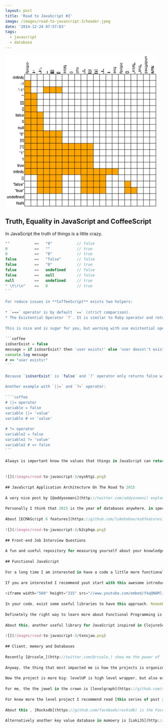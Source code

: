```yaml
---
layout: post
title: 'Road to JavaScript #3'
image: /images/road-to-javascript-3/header.jpeg
date: '2014-12-24 07:57:03'
tags:
  - javascript
  - database
---
```


![](/images/road-to-javascript-3/zf3fuxo.png)

## Truth, Equality in JavaScript and CoffeeScript

In JavaScript the truth of things is a little crazy.

````js
""           ==   "0"           // false
0            ==   ""            // true
0            ==   "0"           // true
false        ==   "false"       // false
false        ==   "0"           // true
false        ==   undefined     // false
false        ==   null          // false
null         ==   undefined     // true
" \t\r\n"    ==   0             // true
```

For reduce issues in **CoffeeScript** exists two helpers:

* `===` operator is by default `==` (strict comparison).
* The Existential Operator `?`. It is similar to Ruby operator and returns `true` unless a variable is `null` or `undefined`.

This is nice and is sugar for you, but warning with use existential operators with Boolean values:

```coffee
isUserExist = false
message = if isUserExist? then 'user exists!' else 'user doesn\'t exist!'
console.log message
# => "user exists!"
```

Because `isUserExist` is `false` and `?` operator only returns false with `null` and `undefined`!

Another example with `||=` and `?=` operator:

````coffee
# ||= operator
variable = false
variable ||= 'value'
variable # => 'value'

# ?= operator
variable2 = false
variable2 ?= 'value'
variable2 # => false
```

Always is important know the values that things in JavaScript can return. To know it I recommend check [truth, equality and JavaScript](http://javascriptweblog.wordpress.com/2011/02/07/truth-equality-and-javascript) and [Better JS equality table](http://strilanc.com/visualization/2014/03/27/Better-JS-Equality-Table.html).


![](/images/road-to-javascript-3/oys6tgi.png)

## JavaScript Application Architecture On The Road To 2015

A very nice post by [@addyosmani](http://twitter.com/addyosmani) explaning some tips and orientations for the future of the web.

Personally I think that 2015 is the year of databases anywhere, in special in the client side with projects very interesting as [PouchDB](http://pouchdb.com/) or [MeteorJS](https://www.meteor.com/).

About [ECMAScript 6 features](https://github.com/lukehoban/es6features) is true that some features are now available, but still need too much effort to be consolidated in this new year.

![](/images/road-to-javascript-3/b2cphqa.png)

## Front-end Job Interview Questions

A fun and useful repository for measuring yourself about your knowledge in technologies in the frontend (and maybe as preparation for jobs interview!). [Check it out in Github](https://github.com/h5bp/Front-end-Developer-Interview-Questions).

## Functional JavaScript

For a long time I am interested in have a code a little more functional approach.

If you are interested I recommend yout start with this awesome introductional video by [@javiervelezreye](http://twitter.com/javiervelezreye) (at this moment only available in spanish, sorry):

<iframe width="560" height="315" src="//www.youtube.com/embed/f4qQN6Mli-M?list=PLff2zYycYB8dDl_nPwUrDWzfPniicMzib" frameborder="0" allowfullscreen></iframe>

In your code, exist some useful libraries to have this approach. Remember that pure functional code cannot mutate, and do it in vanilla JavaScript is maybe impossible because is too dynamic code. For do it, I recommend you check [immutable-js by Facebook](https://github.com/facebook/immutable-js). Also provides you a type of collections that doesn't exist in JavaScript at this moment, as `Map` or `Set`.

Definetely the right way to learn more about Functional Programming is try a pure functional language. ClojureScript is the language, and maybe for a first introduction [Clojurescript Koans](http://clojurescriptkoans.com/) or [modern-cljs](https://github.com/magomimmo/modern-cljs) may be appropriate (Yes, I still want to try, where is my time?)

About this, another useful library for JavaScript inspired in ClojureScript is [transducers.js](https://github.com/jlongster/transducers.js) that allow you use Clojure approach in JavaScript. To understand better check the author's post [one](http://jlongster.com/Transducers.js--A-JavaScript-Library-for-Transformation-of-Data) and [two](http://jlongster.com/Transducers.js-Round-2-with-Benchmarks).

![](/images/road-to-javascript-3/txnsjao.png)

## Client, memory and Databases

Recently [@rcsole_](http://twitter.com/@rcsole_) show me the power of levelDB. At this moment [@substack](http://twitter.com/substack) is writting a [little book](https://github.com/substack/leveldb-handbook), but still needs some time to get ready.

Anyway, the thing that most impacted me is how the projects is organize. Originally levelDB is a [Google Project](https://code.google.com/p/leveldb/) written in C++ but the community hacked the project and created [levelUp](https://github.com/rvagg/node-levelup), that is a levelDB handler for Node (and written in JavaScript, of course).

Now the project is more big: levelUP is high level wrapper, but also exist [levelDOWN](https://github.com/rvagg/node-leveldown), that is the part that speak with leveldb. This design allow you use other adapters as database. In definetely to use levelDB use [level](https://github.com/level/level) and [level-browserify](https://github.com/Level/level-browserify) in the browser that have the last levelUP and levelDOWN stable version.

For me, the the jewel in the crown is [levelgraph](https://github.com/mcollina/levelgraph), that use levelDB as Graph Database.

For know more the level project I recommend read [this series of post in DailyJS](http://dailyjs.com/2013/04/19/leveldb-and-node-1/) written by the author of some level repositories, [@rvagg](http://twitter.com/rvagg).

About this , [Rocksdb](https://github.com/facebook/rocksdb) is the Facebook version built using LevelDB and exists a fork called [level-rocksdb](https://github.com/Level/level-rocksdb) for use it.

Alternatively another key value database in momoery is [LokiJS](http://lokijs.org/#/).
